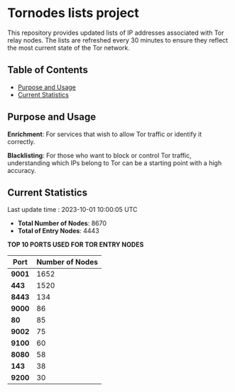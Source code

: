 # Tornodes lists project

This repository provides updated lists of IP addresses associated with Tor relay nodes. The lists are refreshed every 30 minutes to ensure they reflect the most current state of the Tor network.

## Table of Contents

- [Purpose and Usage](#purpose-and-usage)
- [Current Statistics](#current-statistics)


## Purpose and Usage

**Enrichment**: For services that wish to allow Tor traffic or identify it correctly.

**Blacklisting**: For those who want to block or control Tor traffic, understanding which IPs belong to Tor can be a starting point with a high accuracy.

## Current Statistics

Last update time : 2023-10-01 10:00:05 UTC

- **Total Number of Nodes**: 8670
- **Total of Entry Nodes**: 4443

**TOP 10 PORTS USED FOR TOR ENTRY NODES**

| **Port** | **Number of Nodes** |
|------|-----------------|
| **9001**   | 1652  |
| **443**   | 1520  |
| **8443**   | 134  |
| **9000**   | 86  |
| **80**   | 85  |
| **9002**   | 75  |
| **9100**   | 60  |
| **8080**   | 58  |
| **143**   | 38  |
| **9200**   | 30  |

